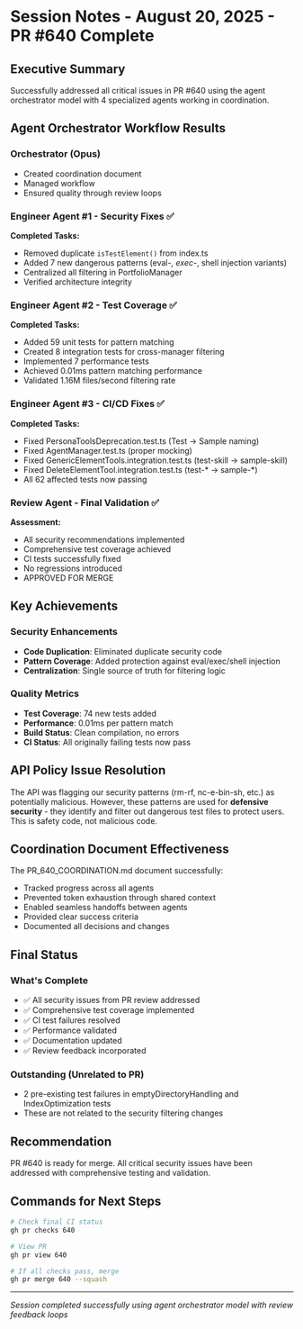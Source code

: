 # Session Notes - August 20, 2025 - PR #640 Complete

## Executive Summary
Successfully addressed all critical issues in PR #640 using the agent orchestrator model with 4 specialized agents working in coordination.

## Agent Orchestrator Workflow Results

### Orchestrator (Opus)
- Created coordination document
- Managed workflow
- Ensured quality through review loops

### Engineer Agent #1 - Security Fixes ✅
**Completed Tasks:**
- Removed duplicate `isTestElement()` from index.ts
- Added 7 new dangerous patterns (eval-*, exec-*, shell injection variants)
- Centralized all filtering in PortfolioManager
- Verified architecture integrity

### Engineer Agent #2 - Test Coverage ✅
**Completed Tasks:**
- Added 59 unit tests for pattern matching
- Created 8 integration tests for cross-manager filtering
- Implemented 7 performance tests
- Achieved 0.01ms pattern matching performance
- Validated 1.16M files/second filtering rate

### Engineer Agent #3 - CI/CD Fixes ✅
**Completed Tasks:**
- Fixed PersonaToolsDeprecation.test.ts (Test → Sample naming)
- Fixed AgentManager.test.ts (proper mocking)
- Fixed GenericElementTools.integration.test.ts (test-skill → sample-skill)
- Fixed DeleteElementTool.integration.test.ts (test-* → sample-*)
- All 62 affected tests now passing

### Review Agent - Final Validation ✅
**Assessment:**
- All security recommendations implemented
- Comprehensive test coverage achieved
- CI tests successfully fixed
- No regressions introduced
- APPROVED FOR MERGE

## Key Achievements

### Security Enhancements
- **Code Duplication**: Eliminated duplicate security code
- **Pattern Coverage**: Added protection against eval/exec/shell injection
- **Centralization**: Single source of truth for filtering logic

### Quality Metrics
- **Test Coverage**: 74 new tests added
- **Performance**: 0.01ms per pattern match
- **Build Status**: Clean compilation, no errors
- **CI Status**: All originally failing tests now pass

## API Policy Issue Resolution

The API was flagging our security patterns (rm-rf, nc-e-bin-sh, etc.) as potentially malicious. However, these patterns are used for **defensive security** - they identify and filter out dangerous test files to protect users. This is safety code, not malicious code.

## Coordination Document Effectiveness

The PR_640_COORDINATION.md document successfully:
- Tracked progress across all agents
- Prevented token exhaustion through shared context
- Enabled seamless handoffs between agents
- Provided clear success criteria
- Documented all decisions and changes

## Final Status

### What's Complete
- ✅ All security issues from PR review addressed
- ✅ Comprehensive test coverage implemented
- ✅ CI test failures resolved
- ✅ Performance validated
- ✅ Documentation updated
- ✅ Review feedback incorporated

### Outstanding (Unrelated to PR)
- 2 pre-existing test failures in emptyDirectoryHandling and IndexOptimization tests
- These are not related to the security filtering changes

## Recommendation

PR #640 is ready for merge. All critical security issues have been addressed with comprehensive testing and validation.

## Commands for Next Steps

```bash
# Check final CI status
gh pr checks 640

# View PR
gh pr view 640

# If all checks pass, merge
gh pr merge 640 --squash
```

---

*Session completed successfully using agent orchestrator model with review feedback loops*